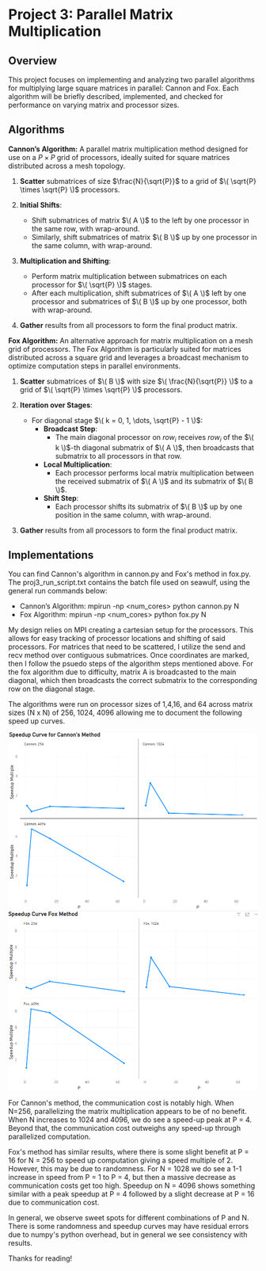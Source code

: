 # Project 3: Parallel Matrix Multiplication

## Overview
This project focuses on implementing and analyzing two parallel algorithms for multiplying large square matrices in parallel: Cannon and Fox. Each algorithm will be briefly described, implemented, and checked for performance on varying matrix and processor sizes.

## Algorithms

**Cannon’s Algorithm:** A parallel matrix multiplication method designed for use on a $P \times P$ grid of processors, ideally suited for square matrices distributed across a mesh topology.

1. **Scatter** submatrices of size $\frac{N}{\sqrt{P}}$ to a grid of $\( \sqrt{P} \times \sqrt{P} \)$ processors.

2. **Initial Shifts**:
   - Shift submatrices of matrix $\( A \)$ to the left by one processor in the same row, with wrap-around.
   - Similarly, shift submatrices of matrix $\( B \)$ up by one processor in the same column, with wrap-around.

3. **Multiplication and Shifting**:
   - Perform matrix multiplication between submatrices on each processor for $\( \sqrt{P} \)$ stages.
   - After each multiplication, shift submatrices of $\( A \)$ left by one processor and submatrices of $\( B \)$ up by one processor, both with wrap-around.

4. **Gather** results from all processors to form the final product matrix.

**Fox Algorithm:** An alternative approach for matrix multiplication on a mesh grid of processors. The Fox Algorithm is particularly suited for matrices distributed across a square grid and leverages a broadcast mechanism to optimize computation steps in parallel environments.

1. **Scatter** submatrices of $\( B \)$ with size $\( \frac{N}{\sqrt{P}} \)$ to a grid of $\( \sqrt{P} \times \sqrt{P} \)$ processors.

2. **Iteration over Stages**:
   - For diagonal stage $\( k = 0, 1, \dots, \sqrt{P} - 1 \)$:
     - **Broadcast Step**: 
       - The main diagonal processor on $row_i$ receives $row_i$ of the $\( k \)$-th diagonal submatrix of $\( A \)$, then broadcasts that submatrix to all processors in that row.
     - **Local Multiplication**:
       - Each processor performs local matrix multiplication between the received submatrix of $\( A \)$ and its submatrix of $\( B \)$.
     - **Shift Step**:
       - Each processor shifts its submatrix of $\( B \)$ up by one position in the same column, with wrap-around.

3. **Gather** results from all processors to form the final product matrix.

## Implementations
You can find Cannon's algorithm in cannon.py and Fox's method in fox.py. The proj3_run_script.txt contains the batch file used on seawulf, using the general run commands below:
   - Cannon’s Algorithm: mpirun -np <num_cores> python cannon.py N
   - Fox Algorithm: mpirun -np <num_cores> python fox.py N

My design relies on MPI creating a cartesian setup for the processors. This allows for easy tracking of processor locations and shifting of said processors. For matrices that need to be scattered, I utilize the send and recv method over contiguous submatrices. Once coordinates are marked, then I follow the psuedo steps of the algorithm steps mentioned above. For the fox algorithm due to difficulty, matrix A is broadcasted to the main diagonal, which then broadcasts the correct submatrix to the corresponding row on the diagonal stage.

The algorithms were run on processor sizes of 1,4,16, and 64 across matrix sizes (N x N) of 256, 1024, 4096 allowing me to document the following speed up curves.

![Cannon's Algorithm Speed up Curve](https://github.com/BrandonBernstein/Project-3-Parralel-Computing/blob/master/Cannon-Graph.png) 
![Fox Method Speed up Curve](https://github.com/BrandonBernstein/Project-3-Parralel-Computing/blob/master/Fox-Graph.png)

For Cannon's method, the communication cost is notably high. When N=256, parallelizing the matrix multiplication appears to be of no benefit. When N increases to 1024 and 4096, we do see a speed-up peak at P = 4. Beyond that, the communication cost outweighs any speed-up through parallelized computation.

Fox's method has similar results, where there is some slight benefit at P = 16 for N = 256 to speed up computation giving a speed multiple of 2. However, this may be due to randomness. For N = 1028 we do see a 1-1 increase in speed from P = 1 to P = 4, but then a massive decrease as communication costs get too high. Speedup on N = 4096 shows something similar with a peak speedup at P = 4 followed by a slight decrease at P = 16 due to communication cost.

In general, we observe sweet spots for different combinations of P and N. There is some randomness and speedup curves may have residual errors due to numpy's python overhead, but in general we see consistency with results.

Thanks for reading!
